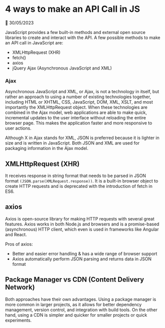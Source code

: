 # 4 ways to make an API Call in JS

📅 30/05/2023

JavaScript provides a few built-in methods and external open source libraries to create and interact with the API. A few possible methods to make an API call in JavaScript are:

- XMLHttpRequest (XHR) 
- fetch() 
- axios
- jQuery Ajax (Asynchronous JavaScript and XML)


### Ajax
Asynchronous JavaScript and XML, or Ajax, is not a technology in itself, but rather an approach to using a number of existing technologies together, including HTML or XHTML, CSS, JavaScript, DOM, XML, XSLT, and most importantly the XMLHttpRequest object. When these technologies are combined in the Ajax model, web applications are able to make quick, incremental updates to the user interface without reloading the entire browser page. This makes the application faster and more responsive to user actions.

Although X in Ajax stands for XML, JSON is preferred because it is lighter in size and is written in JavaScript. Both JSON and XML are used for packaging information in the Ajax model.

## XMLHttpRequest (XHR)
It receives response in string format that needs to be parsed in JSON format `(JSON.parse(XMLRequest.response))`.
It is a built-in browser object to create HTTP requests and is deprecated with the introduction of fetch in ES6.

## axios
Axios is open-source library for making HTTP requests with several great features.
Axios works in both Node.js and browsers and is a promise-based (asynchronous) HTTP client, which even is used in frameworks like Angular and React.

Pros of axios:
-	Better and easier error handling & has a wide range of browser support
-	Axios automatically perform JSON parsing and returns data in JSON format


## Package Manager vs CDN (Content Delivery Network)
Both approaches have their own advantages. Using a package manager is more common in larger projects, as it allows for better dependency management, version control, and integration with build tools. On the other hand, using a CDN is simpler and quicker for smaller projects or quick experiments.




